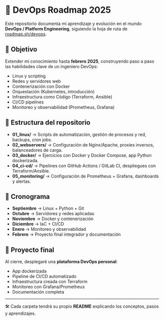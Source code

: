 # 🚀 DevOps Roadmap 2025

Este repositorio documenta mi aprendizaje y evolución en el mundo **DevOps / Platform Engineering**, siguiendo la hoja de ruta de [roadmap.sh/devops](https://roadmap.sh/devops).

## 🎯 Objetivo
Extender mi conocimiento hasta **febrero 2025**, construyendo paso a paso las habilidades clave de un ingeniero DevOps:
- Linux y scripting
- Redes y servidores web
- Contenerización con Docker
- Orquestación (Kubernetes, introducción)
- Infraestructura como Código (Terraform, Ansible)
- CI/CD pipelines
- Monitoreo y observabilidad (Prometheus, Grafana)

## 📂 Estructura del repositorio
- **01_linux/** → Scripts de automatización, gestión de procesos y red, backups, cron jobs.  
- **02_webservers/** → Configuración de Nginx/Apache, proxies inversos, balanceadores de carga.  
- **03_docker/** → Ejercicios con Docker y Docker Compose, app Python dockerizada.  
- **04_ci-cd/** → Pipelines con GitHub Actions / GitLab CI, despliegues con Terraform/Ansible.  
- **05_monitoring/** → Configuración de Prometheus + Grafana, dashboards y alertas.  

## 📅 Cronograma
- **Septiembre** → Linux + Python + Git  
- **Octubre** → Servidores y redes aplicadas  
- **Noviembre** → Docker y contenerización  
- **Diciembre** → IaC + CI/CD  
- **Enero** → Monitoreo y observabilidad  
- **Febrero** → Proyecto final integrador y documentación  

## 📌 Proyecto final
Al cierre, desplegaré una **plataforma DevOps personal**:
- App dockerizada
- Pipeline de CI/CD automatizado
- Infraestructura creada con Terraform
- Monitoreo con Grafana/Prometheus
- Documentación completa

---

🛠️ Cada carpeta tendrá su propio **README** explicando los conceptos, pasos y aprendizajes.
